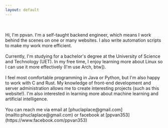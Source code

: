 ```yaml
---
layout: default
---
```


<br>
<br>
Hi, I'm ppvan. I'm a self-taught backend engineer, which means I work behind the scenes on one or many websites. I also write automation scripts to make my work more efficient.
<br>
<br>
Currently, I'm studying for a bachelor's degree at the University of Science and Technology (UET). In my free time, I enjoy learning more about Linux so I can use it more effectively (I'm use Arch, btw]).
<br>
<br>
I feel most comfortable programming in Java or Python, but I'm also happy to work with C and Rust. My knowledge of front-end development and server administration allows me to create interesting projects (such as this website!). I'm also interested in learning more about machine learning and artificial intelligence.
<br>
<br>
You can reach me via email at [phuclaplace@gmail.com](mailto:phuclaplace@gmail.com)
or facebook at [ppvan353](https://www.facebook.com/ppvan353)
